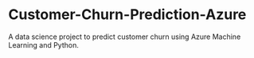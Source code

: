 # Customer-Churn-Prediction-Azure
A data science project to predict customer churn using Azure Machine Learning and Python.
